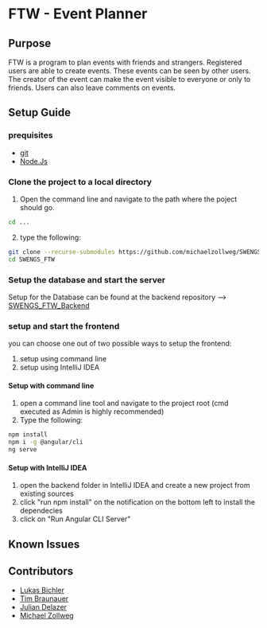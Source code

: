 # FTW - Event Planner


## Purpose
FTW is a program to plan events with friends and strangers. Registered users are able to create events. These events can be seen by other users. The creator of the event can make the event visible to everyone or only to friends.
Users can also leave comments on events.


## Setup Guide

### prequisites
* [git](https://git-scm.com/downloads)
* [Node.Js](https://nodejs.org/en/)

### Clone the project to a local directory

1. Open the command line and navigate to the path where the poject should go.
```bash
cd ...
```

2. type the following:

```bash
git clone --recurse-submodules https://github.com/michaelzollweg/SWENGS_FTW.git
cd SWENGS_FTW
```

### Setup the database and start the server
Setup for the Database can be found at the backend repository --> [SWENGS_FTW_Backend](https://github.com/MasterofBisaster/SWENGS_FTW_Backend#setup-guide)


### setup and start the frontend

you can choose one out of two possible ways to setup the frontend:
1. setup using command line
2. setup using IntelliJ IDEA


#### Setup with command line
1. open a command line tool and navigate to the project root (cmd executed as Admin is highly recommended)
2. Type the following:
```bash
npm install
npm i -g @angular/cli
ng serve
```

#### Setup with IntelliJ IDEA
1. open the backend folder in IntelliJ IDEA and create a new project from existing sources
2. click "run npm install" on the notification on the bottom left to install the dependecies
3. click on "Run Angular CLI Server"


## Known Issues


## Contributors

* [Lukas Bichler](https://github.com/MasterofBisaster)
* [Tim Braunauer](https://github.com/Urb4nOutl4w)
* [Julian Delazer](https://github.com/Delazerj)
* [Michael Zollweg](https://github.com/michaelzollweg)
